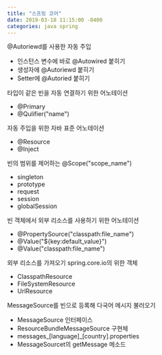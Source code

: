 ```yaml
---
title: "스프링 코어"
date: 2019-03-18 11:15:00 -0400
categories: java spring
---
```


@Autoriewd를 사용한 자동 주입
- 인스턴스 변수에 바로 @Autowired 붙히기
- 생성자에 @Autoriewd 붙히기
- Setter에 @Autoried 붙히기

타입이 같은 빈을 자동 연결하기 위한 어노테이션
- @Primary
- @Qulifier("name")

자동 주입을 위한 자바 표준 어노테이션
- @Resource
- @Inject

빈의 범위를 제어하는 @Scope("scope_name")
- singleton
- prototype
- request
- session
- globalSession

빈 객체에서 외부 리소스를 사용하기 위한 어노테이션
- @PropertySource("classpath:file_name")
- @Value("${key:default_value}")
- @Value("classpath:file_name")

외부 리소스를 가져오기 spring.core.io의 위한 객체
- ClasspathResource
- FileSystemResource
- UrlResource


MessageSource를 빈으로 등록해 다국어 메시지 불러오기
- MessageSource 인터페이스
- ResourceBundleMessageSource 구현체
- messages_[language]_[country].properties
- MessageSourcet의 getMessage 메소드
